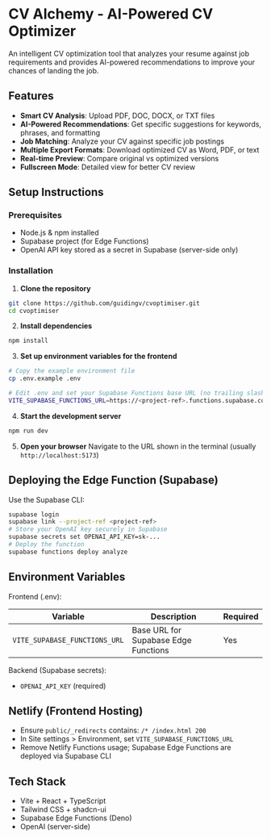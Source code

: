 # CV Alchemy - AI-Powered CV Optimizer

An intelligent CV optimization tool that analyzes your resume against job requirements and provides AI-powered recommendations to improve your chances of landing the job.

## Features

- **Smart CV Analysis**: Upload PDF, DOC, DOCX, or TXT files
- **AI-Powered Recommendations**: Get specific suggestions for keywords, phrases, and formatting
- **Job Matching**: Analyze your CV against specific job postings
- **Multiple Export Formats**: Download optimized CV as Word, PDF, or text
- **Real-time Preview**: Compare original vs optimized versions
- **Fullscreen Mode**: Detailed view for better CV review

## Setup Instructions

### Prerequisites
- Node.js & npm installed
- Supabase project (for Edge Functions)
- OpenAI API key stored as a secret in Supabase (server-side only)

### Installation

1. **Clone the repository**
```sh
git clone https://github.com/guidingv/cvoptimiser.git
cd cvoptimiser
```

2. **Install dependencies**
```sh
npm install
```

3. **Set up environment variables for the frontend**
```sh
# Copy the example environment file
cp .env.example .env

# Edit .env and set your Supabase Functions base URL (no trailing slash)
VITE_SUPABASE_FUNCTIONS_URL=https://<project-ref>.functions.supabase.co
```

4. **Start the development server**
```sh
npm run dev
```

5. **Open your browser**
Navigate to the URL shown in the terminal (usually `http://localhost:5173`)

## Deploying the Edge Function (Supabase)

Use the Supabase CLI:

```sh
supabase login
supabase link --project-ref <project-ref>
# Store your OpenAI key securely in Supabase
supabase secrets set OPENAI_API_KEY=sk-...
# Deploy the function
supabase functions deploy analyze
```

## Environment Variables

Frontend (.env):

| Variable | Description | Required |
|----------|-------------|----------|
| `VITE_SUPABASE_FUNCTIONS_URL` | Base URL for Supabase Edge Functions | Yes |

Backend (Supabase secrets):

- `OPENAI_API_KEY` (required)

## Netlify (Frontend Hosting)

- Ensure `public/_redirects` contains: `/* /index.html 200`
- In Site settings > Environment, set `VITE_SUPABASE_FUNCTIONS_URL`
- Remove Netlify Functions usage; Supabase Edge Functions are deployed via Supabase CLI

## Tech Stack

- Vite + React + TypeScript
- Tailwind CSS + shadcn-ui
- Supabase Edge Functions (Deno)
- OpenAI (server-side)
